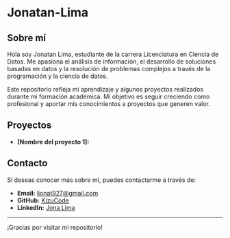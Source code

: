 # Jonatan-Lima

## Sobre mí
Hola soy Jonatan Lima, estudiante de la carrera Licenciatura en Ciencia de Datos. Me apasiona el análisis de información, el desarrollo de soluciones basadas en datos y la resolución de problemas complejos a través de la programación y la ciencia de datos.

Este repositorio refleja mi aprendizaje y algunos proyectos realizados durante mi formación académica. Mi objetivo es seguir creciendo como profesional y aportar mis conocimientos a proyectos que generen valor.

## Proyectos
- **[Nombre del proyecto 1]:**

## Contacto
Si deseas conocer más sobre mí, puedes contactarme a través de:
- **Email:** ljonat927@gmail.com
- **GitHub:** [KizuCode](https://github.com/KizuCode)
- **LinkedIn:** [Jona Lima](www.linkedin.com/in/jona-lima-800123312)

---
¡Gracias por visitar mi repositorio!
